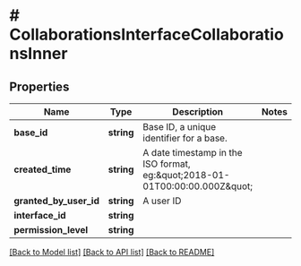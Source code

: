 # # CollaborationsInterfaceCollaborationsInner

## Properties

Name | Type | Description | Notes
------------ | ------------- | ------------- | -------------
**base_id** | **string** | Base ID, a unique identifier for a base. |
**created_time** | **string** | A date timestamp in the ISO format, eg:\&quot;2018-01-01T00:00:00.000Z\&quot; |
**granted_by_user_id** | **string** | A user ID |
**interface_id** | **string** |  |
**permission_level** | **string** |  |

[[Back to Model list]](../../README.md#models) [[Back to API list]](../../README.md#endpoints) [[Back to README]](../../README.md)
